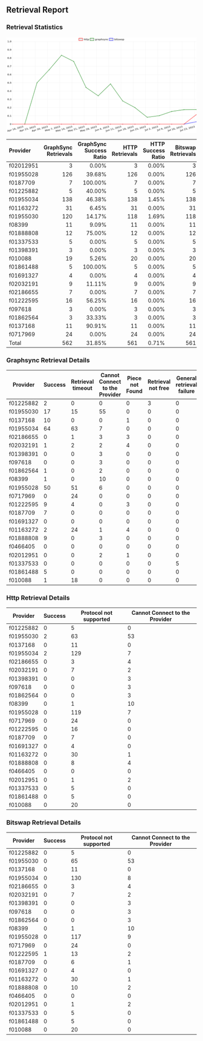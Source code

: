 ## Retrieval Report
### Retrieval Statistics
<img src="https://raw.githubusercontent.com/data-preservation-programs/filplus-checker-assets/main/filecoin-project/filecoin-plus-large-datasets/issues/1598/1690557751491.png"/>

| Provider  | GraphSync Retrievals | GraphSync Success Ratio | HTTP Retrievals | HTTP Success Ratio | Bitswap Retrievals | Bitswap Success Ratio |
| :-------- | -------------------: | ----------------------: | --------------: | -----------------: | -----------------: | --------------------: |
| f02012951 |                    3 |                   0.00% |               3 |              0.00% |                  3 |                 0.00% |
| f01955028 |                  126 |                  39.68% |             126 |              0.00% |                126 |                 0.00% |
| f0187709  |                    7 |                 100.00% |               7 |              0.00% |                  7 |                 0.00% |
| f01225882 |                    5 |                  40.00% |               5 |              0.00% |                  5 |                 0.00% |
| f01955034 |                  138 |                  46.38% |             138 |              1.45% |                138 |                 0.00% |
| f01163272 |                   31 |                   6.45% |              31 |              0.00% |                 31 |                 0.00% |
| f01955030 |                  120 |                  14.17% |             118 |              1.69% |                118 |                 0.00% |
| f08399    |                   11 |                   9.09% |              11 |              0.00% |                 11 |                 0.00% |
| f01888808 |                   12 |                  75.00% |              12 |              0.00% |                 12 |                 0.00% |
| f01337533 |                    5 |                   0.00% |               5 |              0.00% |                  5 |                 0.00% |
| f01398391 |                    3 |                   0.00% |               3 |              0.00% |                  3 |                 0.00% |
| f010088   |                   19 |                   5.26% |              20 |              0.00% |                 20 |                 0.00% |
| f01861488 |                    5 |                 100.00% |               5 |              0.00% |                  5 |                 0.00% |
| f01691327 |                    4 |                   0.00% |               4 |              0.00% |                  4 |                 0.00% |
| f02032191 |                    9 |                  11.11% |               9 |              0.00% |                  9 |                 0.00% |
| f02186655 |                    7 |                   0.00% |               7 |              0.00% |                  7 |                 0.00% |
| f01222595 |                   16 |                  56.25% |              16 |              0.00% |                 16 |                 6.25% |
| f097618   |                    3 |                   0.00% |               3 |              0.00% |                  3 |                 0.00% |
| f01862564 |                    3 |                  33.33% |               3 |              0.00% |                  3 |                 0.00% |
| f0137168  |                   11 |                  90.91% |              11 |              0.00% |                 11 |                 0.00% |
| f0717969  |                   24 |                   0.00% |              24 |              0.00% |                 24 |                 0.00% |
| Total     |                  562 |                  31.85% |             561 |              0.71% |                561 |                 0.18% |

### Graphsync Retrieval Details
| Provider  | Success | Retrieval timeout | Cannot Connect to the Provider | Piece not Found | Retrieval not free | General retrieval failure | Retrieval rejected | Unconfirmed block transfer | Provider not online |
| --------- | ------- | ----------------- | ------------------------------ | --------------- | ------------------ | ------------------------- | ------------------ | -------------------------- | ------------------- |
| f01225882 | 2       | 0                 | 0                              | 0               | 3                  | 0                         | 0                  | 0                          | 0                   |
| f01955030 | 17      | 15                | 55                             | 0               | 0                  | 0                         | 0                  | 0                          | 33                  |
| f0137168  | 10      | 0                 | 0                              | 1               | 0                  | 0                         | 0                  | 0                          | 0                   |
| f01955034 | 64      | 63                | 7                              | 0               | 0                  | 0                         | 0                  | 4                          | 0                   |
| f02186655 | 0       | 1                 | 3                              | 3               | 0                  | 0                         | 0                  | 0                          | 0                   |
| f02032191 | 1       | 2                 | 2                              | 4               | 0                  | 0                         | 0                  | 0                          | 0                   |
| f01398391 | 0       | 0                 | 3                              | 0               | 0                  | 0                         | 0                  | 0                          | 0                   |
| f097618   | 0       | 0                 | 3                              | 0               | 0                  | 0                         | 0                  | 0                          | 0                   |
| f01862564 | 1       | 0                 | 2                              | 0               | 0                  | 0                         | 0                  | 0                          | 0                   |
| f08399    | 1       | 0                 | 10                             | 0               | 0                  | 0                         | 0                  | 0                          | 0                   |
| f01955028 | 50      | 51                | 6                              | 0               | 0                  | 0                         | 0                  | 19                         | 0                   |
| f0717969  | 0       | 24                | 0                              | 0               | 0                  | 0                         | 0                  | 0                          | 0                   |
| f01222595 | 9       | 4                 | 0                              | 3               | 0                  | 0                         | 0                  | 0                          | 0                   |
| f0187709  | 7       | 0                 | 0                              | 0               | 0                  | 0                         | 0                  | 0                          | 0                   |
| f01691327 | 0       | 0                 | 0                              | 0               | 0                  | 0                         | 4                  | 0                          | 0                   |
| f01163272 | 2       | 24                | 1                              | 4               | 0                  | 0                         | 0                  | 0                          | 0                   |
| f01888808 | 9       | 0                 | 3                              | 0               | 0                  | 0                         | 0                  | 0                          | 0                   |
| f0466405  | 0       | 0                 | 0                              | 0               | 0                  | 0                         | 0                  | 0                          | 0                   |
| f02012951 | 0       | 0                 | 2                              | 1               | 0                  | 0                         | 0                  | 0                          | 0                   |
| f01337533 | 0       | 0                 | 0                              | 0               | 0                  | 5                         | 0                  | 0                          | 0                   |
| f01861488 | 5       | 0                 | 0                              | 0               | 0                  | 0                         | 0                  | 0                          | 0                   |
| f010088   | 1       | 18                | 0                              | 0               | 0                  | 0                         | 0                  | 0                          | 0                   |

### Http Retrieval Details
| Provider  | Success | Protocol not supported | Cannot Connect to the Provider |
| --------- | ------- | ---------------------- | ------------------------------ |
| f01225882 | 0       | 5                      | 0                              |
| f01955030 | 2       | 63                     | 53                             |
| f0137168  | 0       | 11                     | 0                              |
| f01955034 | 2       | 129                    | 7                              |
| f02186655 | 0       | 3                      | 4                              |
| f02032191 | 0       | 7                      | 2                              |
| f01398391 | 0       | 0                      | 3                              |
| f097618   | 0       | 0                      | 3                              |
| f01862564 | 0       | 0                      | 3                              |
| f08399    | 0       | 1                      | 10                             |
| f01955028 | 0       | 119                    | 7                              |
| f0717969  | 0       | 24                     | 0                              |
| f01222595 | 0       | 16                     | 0                              |
| f0187709  | 0       | 7                      | 0                              |
| f01691327 | 0       | 4                      | 0                              |
| f01163272 | 0       | 30                     | 1                              |
| f01888808 | 0       | 8                      | 4                              |
| f0466405  | 0       | 0                      | 0                              |
| f02012951 | 0       | 1                      | 2                              |
| f01337533 | 0       | 5                      | 0                              |
| f01861488 | 0       | 5                      | 0                              |
| f010088   | 0       | 20                     | 0                              |

### Bitswap Retrieval Details
| Provider  | Success | Protocol not supported | Cannot Connect to the Provider |
| --------- | ------- | ---------------------- | ------------------------------ |
| f01225882 | 0       | 5                      | 0                              |
| f01955030 | 0       | 65                     | 53                             |
| f0137168  | 0       | 11                     | 0                              |
| f01955034 | 0       | 130                    | 8                              |
| f02186655 | 0       | 3                      | 4                              |
| f02032191 | 0       | 7                      | 2                              |
| f01398391 | 0       | 0                      | 3                              |
| f097618   | 0       | 0                      | 3                              |
| f01862564 | 0       | 0                      | 3                              |
| f08399    | 0       | 1                      | 10                             |
| f01955028 | 0       | 117                    | 9                              |
| f0717969  | 0       | 24                     | 0                              |
| f01222595 | 1       | 13                     | 2                              |
| f0187709  | 0       | 6                      | 1                              |
| f01691327 | 0       | 4                      | 0                              |
| f01163272 | 0       | 30                     | 1                              |
| f01888808 | 0       | 10                     | 2                              |
| f0466405  | 0       | 0                      | 0                              |
| f02012951 | 0       | 1                      | 2                              |
| f01337533 | 0       | 5                      | 0                              |
| f01861488 | 0       | 5                      | 0                              |
| f010088   | 0       | 20                     | 0                              |
